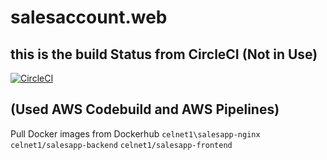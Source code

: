 # salesaccount.web

## this is the build Status from CircleCI (Not in Use)
[![CircleCI](https://dl.circleci.com/status-badge/img/gh/Celnet-hub/dev-hng/tree/main.svg?style=svg)](https://dl.circleci.com/status-badge/redirect/gh/Celnet-hub/dev-hng/tree/main)


## (Used AWS Codebuild and AWS Pipelines)


Pull Docker images from Dockerhub
`celnet1\salesapp-nginx`
`celnet1/salesapp-backend`
`celnet1/salesapp-frontend`
